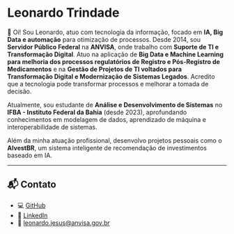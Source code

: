 # Leonardo Trindade

👋 Oi! Sou Leonardo, atuo com tecnologia da informação, focado em **IA, Big Data e automação** para otimização de processos. Desde 2014, sou **Servidor Público Federal** na **ANVISA**, onde trabalho com **Suporte de TI e Transformação Digital**. Atuo na aplicação de **Big Data e Machine Learning para melhoria dos processos regulatórios de Registro e Pós-Registro de Medicamentos** e na **Gestão de Projetos de TI voltados para Transformação Digital e Modernização de Sistemas Legados**. Acredito que a tecnologia pode transformar processos e melhorar a tomada de decisão.

Atualmente, sou estudante de **Análise e Desenvolvimento de Sistemas** no **IFBA - Instituto Federal da Bahia** (desde 2023), aprofundando conhecimentos em modelagem de dados, aprendizado de máquina e interoperabilidade de sistemas.

Além da minha atuação profissional, desenvolvo projetos pessoais como o **AIvestBR**, um sistema inteligente de recomendação de investimentos baseado em IA.

---

## 📬 Contato
- 💻 [GitHub](https://github.com/leotavo)
- 💼 [LinkedIn](https://www.linkedin.com/in/leotavo/)
- 📧 [leonardo.jesus@anvisa.gov.br](mailto:leonardo.jesus@anvisa.gov.br)
